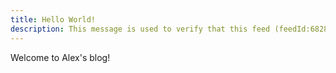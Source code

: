 ```yaml
---
title: Hello World!
description: This message is used to verify that this feed (feedId:68285906339375104) belongs to me (userId:67492793420699648). Join me in enjoying the next generation information browser https://follow.is.
---
```

Welcome to Alex's blog!
